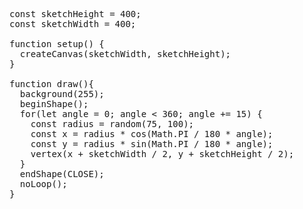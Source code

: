 <pre>const sketchHeight = 400;
const sketchWidth = 400;

function setup() {
  createCanvas(sketchWidth, sketchHeight);
}

function draw(){
  background(255);
  beginShape();
  for(let angle = 0; angle < 360; angle += 15) {
    const radius = random(75, 100);
    const x = radius * cos(Math.PI / 180 * angle);
    const y = radius * sin(Math.PI / 180 * angle);
    vertex(x + sketchWidth / 2, y + sketchHeight / 2);
  }
  endShape(CLOSE);
  noLoop();
}</pre>